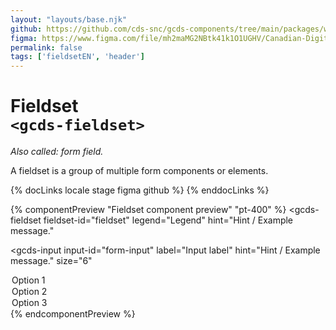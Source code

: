 ```yaml
---
layout: "layouts/base.njk"
github: https://github.com/cds-snc/gcds-components/tree/main/packages/web/src/components/gcds-fieldset
figma: https://www.figma.com/file/mh2maMG2NBtk41k1O1UGHV/Canadian-Digital-Service%E2%80%A8---GC-Design-System?node-id=2687%3A9818&t=ciEmm7GYyGAY73zZ-0
permalink: false
tags: ['fieldsetEN', 'header']
---
```


# Fieldset <br>`<gcds-fieldset>`

_Also called: form field._

A fieldset is a group of multiple form components or elements.

{% docLinks locale stage figma github %}
{% enddocLinks %}

{% componentPreview "Fieldset component preview" "pt-400" %}
<gcds-fieldset
  fieldset-id="fieldset"
  legend="Legend"
  hint="Hint / Example message."
>
  <gcds-input
    input-id="form-input"
    label="Input label"
    hint="Hint / Example message."
    size="6"
  >
  </gcds-input>
  <gcds-select
    select-id="form-select"
    label="Select label"
    hint="Hint / Example message."
    default-value="Select option"
  >
    <option value="option-1">Option 1</option>
    <option value="option-2">Option 2</option>
    <option value="option-3">Option 3</option>
  </gcds-select>
</gcds-fieldset>
{% endcomponentPreview %}
